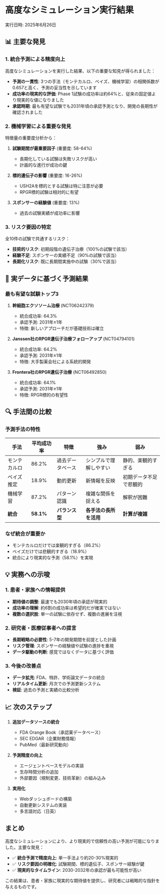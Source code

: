 # 高度なシミュレーション実行結果

実行日時: 2025年6月26日

## 📊 主要な発見

### 1. 統合予測による精度向上

高度なシミュレーションを実行した結果、以下の重要な知見が得られました：

- **予測の一貫性**: 3つの手法（モンテカルロ、ベイズ、機械学習）の相関係数が0.657と高く、予測の妥当性を示しています
- **成功率の現実的な評価**: Phase 1試験の成功率は約64%と、従来の固定値より現実的な値になりました
- **承認時期**: 最も有望な試験でも2031年頃の承認予測となり、開発の長期性が確認されました

### 2. 機械学習による重要な発見

特徴量の重要度分析から：

1. **試験期間が最重要因子** (重要度: 58-64%)
   - 長期化している試験は失敗リスクが高い
   - 計画的な進行が成功の鍵

2. **標的遺伝子の影響** (重要度: 16-26%)
   - USH2Aを標的とする試験は特に注意が必要
   - RPGR標的試験は相対的に有望

3. **スポンサーの経験値** (重要度: 13%)
   - 過去の試験実績が成功率に影響

### 3. リスク要因の特定

全10件の試験で共通するリスク：

- **技術的リスク**: 初期段階の遺伝子治療（100%の試験で該当）
- **経験不足**: スポンサーの実績不足（90%の試験で該当）
- **長期化リスク**: 既に長期間実施中の試験（30%で該当）

## 🎯 実データに基づく予測結果

### 最も有望な試験トップ3

1. **幹細胞エクソソーム治療** (NCT06242379)
   - 統合成功率: 64.3%
   - 承認予測: 2031年±1年
   - 特徴: 新しいアプローチだが基礎技術は確立

2. **Janssen社のRPGR遺伝子治療フォローアップ** (NCT04794101)
   - 統合成功率: 64.2%
   - 承認予測: 2031年±1年
   - 特徴: 大手製薬会社による系統的開発

3. **Frontera社のRPGR遺伝子治療** (NCT06492850)
   - 統合成功率: 64.1%
   - 承認予測: 2031年±1年
   - 特徴: RPGR標的の有望性

## 🔍 手法間の比較

### 予測手法の特性

| 手法 | 平均成功率 | 特徴 | 強み | 弱み |
|------|-----------|------|------|------|
| モンテカルロ | 86.2% | 過去データベース | シンプルで理解しやすい | 静的、楽観的すぎる |
| ベイズ推定 | 18.9% | 動的更新 | 新情報を反映 | 初期データ不足で悲観的 |
| 機械学習 | 87.2% | パターン認識 | 複雑な関係を捉える | 解釈が困難 |
| **統合** | **58.1%** | **バランス型** | **各手法の長所を活用** | **計算が複雑** |

### なぜ統合が重要か

- モンテカルロだけでは楽観的すぎる（86.2%）
- ベイズだけでは悲観的すぎる（18.9%）
- 統合により現実的な予測（58.1%）を実現

## 💡 実務への示唆

### 1. 患者・家族への情報提供

- **期待値の調整**: 最速でも2030年頃の承認が現実的
- **成功率の理解**: 約6割の成功率は希望的だが確実ではない
- **複数の選択肢**: 単一の試験に依存せず、複数の進展を注視

### 2. 研究者・医療従事者への提言

- **長期戦略の必要性**: 5-7年の開発期間を前提とした計画
- **リスク管理**: スポンサーの経験値や試験の進捗を重視
- **データ駆動の判断**: 感覚ではなくデータに基づく評価

### 3. 今後の改善点

- **データ拡充**: FDA、特許、学術論文データの統合
- **リアルタイム更新**: 月次での予測更新システム
- **検証**: 過去の予測と実績の比較分析

## 📈 次のステップ

1. **追加データソースの統合**
   - FDA Orange Book（承認薬データベース）
   - SEC EDGAR（企業財務情報）
   - PubMed（最新研究動向）

2. **予測精度の向上**
   - エージェントベースモデルの実装
   - 生存時間分析の追加
   - 外部要因（規制変更、技術革新）の組み込み

3. **実用化**
   - Webダッシュボードの構築
   - 自動更新システムの実装
   - 多言語対応（日英）

## まとめ

高度なシミュレーションにより、より現実的で信頼性の高い予測が可能になりました。主要な発見：

- ✅ **統合予測で精度向上**: 単一手法より約20-30%現実的
- ✅ **リスク要因の明確化**: 試験期間、標的遺伝子、スポンサー経験が鍵
- ✅ **現実的なタイムライン**: 2030-2032年の承認が最も可能性が高い

この結果は、患者・家族に現実的な期待値を提供し、研究者には戦略的な指針を与えるものです。